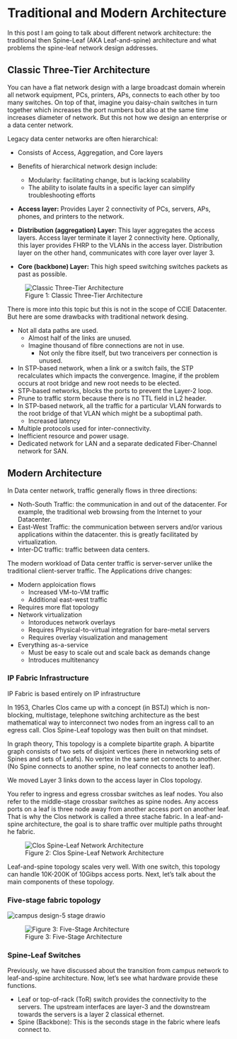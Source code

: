 # Traditional and Modern Architecture

In this post I am going to talk about different network architecture: the traditional then Spine-Leaf (AKA Leaf-and-spine) architecture and what problems the spine-leaf network design addresses.

## Classic Three-Tier Architecture

You can have a flat network design with a large broadcast domain wherein all network equipment, PCs, printers, APs, connects to each other by too many switches. On top of that, imagine you daisy-chain switches in turn together which increases the port numbers but also at the same time increases diameter of network. But this not how we design an enterprise or a data center network.

Legacy data center networks are often hierarchical:
  * Consists of Access, Aggregation, and Core layers
  * Benefits of hierarchical network design include:
    * Modularity: facilitating change, but is lacking scalability
    * The ability to isolate faults in a specific layer can simplify troubleshooting efforts

* **Access layer:** Provides Layer 2 connectivity of PCs, servers, APs, phones, and printers to the network.
* **Distribution (aggregation) Layer:** This layer aggregates the access layers. Access layer terminate it layer 2 connectivity here. Optionally, this layer provides FHRP to the VLANs in the access layer. Distribution layer on the other hand, communicates with core layer over layer 3.
* **Core (backbone) Layer:** This high speed switching switches packets as past as possible.


<figure>
  <img src="https://github.com/hosseinoliabak/cisco/assets/31813625/cdc4e68d-12a6-48f6-8d72-5d3441e656dd" alt="Classic Three-Tier Architecture">
  <figcaption>Figure 1: Classic Three-Tier Architecture</figcaption>
</figure>

There is more into this topic but this is not in the scope of CCIE Datacenter. But here are some drawbacks with traditional network desing.

* Not all data paths are used.
  * Almost half of the links are unused.
  * Imagine thousand of fibre connections are not in use.
    * Not only the fibre itself, but two tranceivers per connection is unused.
* In STP-based network, when a link or a switch fails, the STP recalculates which impacts the convergence. Imagine, if the problem occurs at root bridge and new root needs to be elected.
* STP-based networks, blocks the ports to prevent the Layer-2 loop.
* Prune to traffic storm because there is no TTL field in L2 header.
* In STP-based network, all the traffic for a particular VLAN forwards to the root bridge of that VLAN which might be a suboptimal path.
  * Increased latency
* Multiple protocols used for inter-connectivity.
* Inefficient resource and power usage.
* Dedicated network for LAN and a separate dedicated Fiber-Channel network for SAN.

## Modern Architecture

In Data center network, traffic generally flows in three directions:

* Noth-South Traffic: the communication in and out of the datacenter. For example, the traditional web browsing from the Internet to your Datacenter.
* East-West Traffic: the communication between servers and/or various applications within the datacenter. this is greatly facilitated by virtualization.
* Inter-DC traffic: traffic between data centers.

The modern workload of Data center traffic is server-server unlike the traditional client-server traffic. The Applications drive changes:
  * Modern apploication flows
    * Increased VM-to-VM traffic
    * Additional east-west traffic
   * Requires more flat topology
  * Network virtualization
    * Intoroduces network overlays
    * Requires Physical-to-virtual integration for bare-metal servers
    * Requires overlay visualization and management
  * Everything as-a-service
    * Must be easy to scale out and scale back as demands change
    * Introduces multitenancy

### IP Fabric Infrastructure

IP Fabric is based entirely on IP infrastructure

In 1953, Charles Clos came up with a concept (in BSTJ) which is non-blocking, multistage, telephone switching architecture as the best mathematical way to interconnect two nodes from an ingress call to an egress call. Clos Spine-Leaf topology was then built on that mindset.

In graph theory, This topology is a complete bipartite graph. A bipartite graph consists of two sets of disjoint vertices (here in networking sets of Spines and sets of Leafs). No vertex in the same set connects to another. (No Spine connects to another spine, no leaf connects to another leaf).

We moved Layer 3 links down to the access layer in Clos topology.

You refer to ingress and egress crossbar switches as leaf nodes. You also refer to the middle-stage crossbar switches as spine nodes. Any access ports on a leaf is three node away from another access port on another leaf. That is why the Clos network is called a three stache fabric. In a leaf-and-spine architecture, the goal is to share traffic over multiple paths throught he fabric.

<figure>
  <img src="https://github.com/hosseinoliabak/cisco/assets/31813625/69f29c87-d6a9-40d9-8a59-8ed3b3269af9" alt="Clos Spine-Leaf Network Architecture">
  <figcaption>Figure 2: Clos Spine-Leaf Network Architecture</figcaption>
</figure>

Leaf-and-spine topology scales very well. With one switch, this topology can handle 10K-200K of 10Gibps access ports. Next, let’s talk about the main components of these topology.

### Five-stage fabric topology

![campus design-5 stage drawio]()

<figure>
  <img src="https://github.com/hosseinoliabak/cisco/assets/31813625/ce2b5324-2286-461a-bf4a-96cbdf78e06e" alt="Figure 3: Five-Stage Architecture">
  <figcaption>Figure 3: Five-Stage Architecture</figcaption>
</figure>

### Spine-Leaf Switches

Previously, we have discussed about the transition from campus network to leaf-and-spine architecture. Now, let’s see what hardware provide these functions.

* Leaf or top-of-rack (ToR) switch provides the connectivity to the servers. The upstream interfaces are layer-3 and the downstream towards the servers is a layer 2 classical ethernet.
* Spine (Backbone): This is the seconds stage in the fabric where leafs connect to.